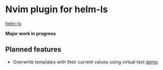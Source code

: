 # Nvim plugin for helm-ls

[helm-ls](https://github.com/mrjosh/helm-ls/)

**Major work in progress**

## Planned features

- Overwrite templates with their current values using virtual text [demo](https://github.com/mrjosh/helm-ls/issues/26#issuecomment-2308893242)
